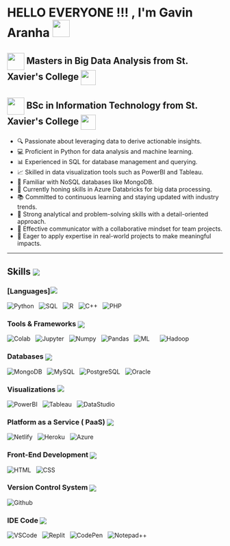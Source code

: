 # HELLO EVERYONE !!! , I'm Gavin Aranha <img src="https://encrypted-tbn0.gstatic.com/images?q=tbn:ANd9GcRc_eDcFilZAtxEzj396BoxI1rk4gc3HeOHj2cWjuIGvQ&s" width="40px" /> <img align="center" />

##  <img src="https://encrypted-tbn0.gstatic.com/images?q=tbn:ANd9GcRaCkD9MkhFvX81GtrcXxumiMp4zcGZaDoigA&s" width="40 px" align="center"> Masters in Big Data Analysis from St. Xavier's College <img src="https://xaviers.ac/____impro/1/onewebmedia/Crest.png?etag=%229b3e-627c9008%22&sourceContentType=image%2Fpng&quality=85" width="35px" align="center" />  
## <img src="https://encrypted-tbn0.gstatic.com/images?q=tbn:ANd9GcRaCkD9MkhFvX81GtrcXxumiMp4zcGZaDoigA&s" width="40 px" align="center">  BSc in Information Technology from St. Xavier's College <img src="https://xaviers.ac/____impro/1/onewebmedia/Crest.png?etag=%229b3e-627c9008%22&sourceContentType=image%2Fpng&quality=85" width="35px" align="center" />

<ul>
  <li>🔍 Passionate about leveraging data to derive actionable insights.</li>
  <li>💻 Proficient in Python for data analysis and machine learning.</li>
  <li>📊 Experienced in SQL for database management and querying.</li>
  <li>📈 Skilled in data visualization tools such as PowerBI and Tableau.</li>
  <li>🍃 Familiar with NoSQL databases like MongoDB.</li>
  <li>🚀 Currently honing skills in Azure Databricks for big data processing.</li>
  <li>📚 Committed to continuous learning and staying updated with industry trends.</li>
  <li>🔬 Strong analytical and problem-solving skills with a detail-oriented approach.</li>
  <li>💬 Effective communicator with a collaborative mindset for team projects.</li>
  <li>🌟 Eager to apply expertise in real-world projects to make meaningful impacts.</li>
</ul>

---
 ## Skills <img align ="center" src="https://img.icons8.com/2266EE/search">

### [Languages]<img src="https://img.icons8.com/?size=100&id=T85lIO7RrTb7&format=png&color=000000">

![Python](https://img.icons8.com/?size=100&id=l75OEUJkPAk4&format=png&color=000000) &nbsp;
![SQL](https://img.icons8.com/?size=100&id=UFF3hmipmJ2V&format=png&color=000000) &nbsp;
![R](https://img.icons8.com/?size=100&id=qYOYmgF9E4iO&format=png&color=000000) &nbsp;
![C++](https://img.icons8.com/?size=100&id=TpULddJc4gTh&format=png&color=000000) &nbsp;
![PHP](https://img.icons8.com/?size=100&id=fAMVO_fuoOuC&format=png&color=000000) &nbsp;

### Tools & Frameworks <img align="center" src="https://img.icons8.com/?size=100&id=43630&format=png&color=000000">

![Colab](https://img.icons8.com/?size=100&id=lOqoeP2Zy02f&format=png&color=000000) &nbsp;
![Jupyter](https://img.icons8.com/?size=100&id=J0SgMWzAxqFj&format=png&color=000000) &nbsp;
![Numpy](https://img.icons8.com/?size=100&id=aR9CXyMagKIS&format=png&color=000000) &nbsp;
![Pandas](https://img.icons8.com/?size=100&id=xSkewUSqtErH&format=png&color=000000) &nbsp;
![ML](https://img.icons8.com/?size=100&id=66365&format=png&color=000000) &nbsp;
![]() &nbsp;
![Hadoop](https://img.icons8.com/?size=100&id=69132&format=png&color=000000) &nbsp;




### Databases <img align="center" src="https://img.icons8.com/?size=100&id=VlNVFgikIzSt&format=png&color=000000">

![MongoDB](https://img.icons8.com/?size=100&id=74402&format=png&color=000000) &nbsp;
![MySQL](https://img.icons8.com/?size=100&id=9nLaR5KFGjN0&format=png&color=000000) &nbsp;
![PostgreSQL](https://img.icons8.com/?size=100&id=LwQEs9KnDgIo&format=png&color=000000) &nbsp;
![Oracle](https://img.icons8.com/?size=100&id=39913&format=png&color=000000) &nbsp;
![]() &nbsp;

### Visualizations <img src="https://img.icons8.com/?size=100&id=P0qui62gKMc5&format=png&color=000000">

![PowerBI](https://img.icons8.com/?size=100&id=qYfwpsRXEcpc&format=png&color=000000) &nbsp;
![Tableau](https://img.icons8.com/?size=100&id=9Kvi1p1F0tUo&format=png&color=000000) &nbsp;
![DataStudio](https://img.icons8.com/?size=100&id=86E4YHZQawQZ&format=png&color=000000) &nbsp;

### Platform as a Service ( PaaS) <img align="center" src="https://img.icons8.com/?size=100&id=rgKfkyI9IzNB&format=png&color=000000">

![Netlify](https://img.icons8.com/?size=100&id=YsPdguLCFOMH&format=png&color=000000) &nbsp;
![Heroku](https://img.icons8.com/?size=100&id=31085&format=png&color=000000) &nbsp;
![Azure](https://img.icons8.com/?size=100&id=VLKafOkk3sBX&format=png&color=000000) &nbsp;

### Front-End Development <img align="center" src="https://img.icons8.com/?size=100&id=Ac7AQHgh9jd0&format=png&color=000000">

![HTML](https://img.icons8.com/?size=100&id=20909&format=png&color=000000) &nbsp;
![CSS](https://img.icons8.com/?size=100&id=21278&format=png&color=000000) &nbsp;
![]() &nbsp;
![]() &nbsp;

### Version Control System <img align="center" src="https://img.icons8.com/?size=100&id=p3mhXn3y1Zkf&format=png&color=000000">

![Github](https://img.icons8.com/?size=100&id=3tC9EQumUAuq&format=png&color=000000) &nbsp;

### IDE Code <img align="center" src="Editors https://img.icons8.com/?size=100&id=4yKfxfCfoRiK&format=png&color=000000">

![VSCode](https://img.icons8.com/?size=100&id=0OQR1FYCuA9f&format=png&color=000000) &nbsp;
![Replit](https://img.icons8.com/?size=100&id=LQTr8UsXQ1jm&format=png&color=000000) &nbsp;
![CodePen](https://img.icons8.com/?size=100&id=WoFJqBeTFKt2&format=png&color=000000) &nbsp;
![Notepad++](https://img.icons8.com/?size=100&id=67169&format=png&color=000000) &nbsp;

